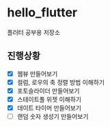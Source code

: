 # hello_flutter
플러터 공부용 저장소

## 진행상황
- [x] 웹뷰 만들어보기
- [x] 컬럼, 로우의 축 정렬 방법 이해하기
- [x] 포토슬라이더 만들어보기
- [x] 스테이트풀 위젯 이해하기
- [x] 데이트 타이머 만들어보기
- [ ] 랜덤 숫자 생성기 만들어보기

